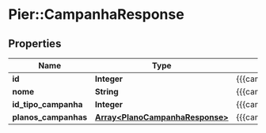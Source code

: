 # Pier::CampanhaResponse

## Properties
Name | Type | Description | Notes
------------ | ------------- | ------------- | -------------
**id** | **Integer** | {{{campanha_response_id_value}}} | [optional] 
**nome** | **String** | {{{campanha_response_nome_value}}} | [optional] 
**id_tipo_campanha** | **Integer** | {{{campanha_response_id_tipo_campanha_value}}} | [optional] 
**planos_campanhas** | [**Array&lt;PlanoCampanhaResponse&gt;**](PlanoCampanhaResponse.md) | {{{campanha_response_planos_campanhas_value}}} | 


